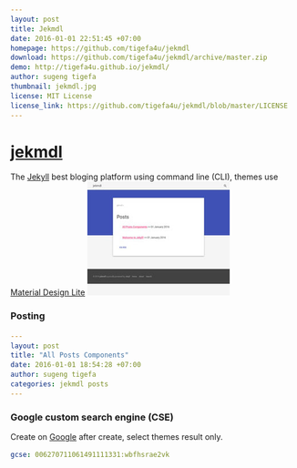 ```yaml
---
layout: post
title: Jekmdl
date: 2016-01-01 22:51:45 +07:00
homepage: https://github.com/tigefa4u/jekmdl
download: https://github.com/tigefa4u/jekmdl/archive/master.zip
demo: http://tigefa4u.github.io/jekmdl/
author: sugeng tigefa
thumbnail: jekmdl.jpg
license: MIT License
license_link: https://github.com/tigefa4u/jekmdl/blob/master/LICENSE
---
```


# [jekmdl](https://github.com/tigefa4u/jekmdl)
The [Jekyll](http://jekyllrb.com) best bloging platform using command line (CLI), themes use [Material Design Lite](http://getmdl.io)
![Screenshot](/thumbnails/jekmdl.jpg)

### Posting
```yaml
---
layout: post
title: "All Posts Components"
date: 2016-01-01 18:54:28 +07:00
author: sugeng tigefa
categories: jekmdl posts
---
```

### Google custom search engine (CSE)
Create on [Google](https://cse.google.com/cse/create/new)
after create, select themes result only.
```yaml
gcse: 006270711061491111331:wbfhsrae2vk
```
